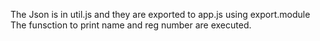 The Json is in util.js and they are exported to app.js using export.module
The funsction to print name and reg number are executed.
